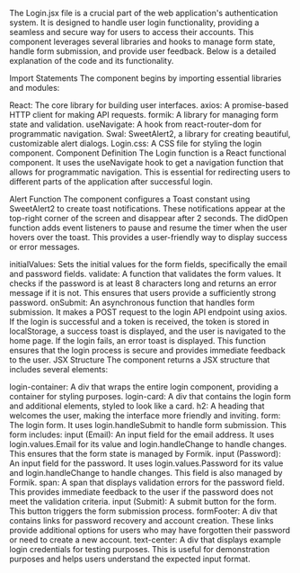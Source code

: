 The Login.jsx file is a crucial part of the web application's authentication system. It is designed to handle user login functionality, providing a seamless and secure way for users to access their accounts. This component leverages several libraries and hooks to manage form state, handle form submission, and provide user feedback. Below is a detailed explanation of the code and its functionality.

Import Statements
The component begins by importing essential libraries and modules:

React: The core library for building user interfaces.
axios: A promise-based HTTP client for making API requests.
formik: A library for managing form state and validation.
useNavigate: A hook from react-router-dom for programmatic navigation.
Swal: SweetAlert2, a library for creating beautiful, customizable alert dialogs.
Login.css: A CSS file for styling the login component.
Component Definition
The Login function is a React functional component. It uses the useNavigate hook to get a navigation function that allows for programmatic navigation. This is essential for redirecting users to different parts of the application after successful login.

Alert Function
The component configures a Toast constant using SweetAlert2 to create toast notifications. These notifications appear at the top-right corner of the screen and disappear after 2 seconds. The didOpen function adds event listeners to pause and resume the timer when the user hovers over the toast. This provides a user-friendly way to display success or error messages.


initialValues: Sets the initial values for the form fields, specifically the email and password fields.
validate: A function that validates the form values. It checks if the password is at least 8 characters long and returns an error message if it is not. This ensures that users provide a sufficiently strong password.
onSubmit: An asynchronous function that handles form submission. It makes a POST request to the login API endpoint using axios. If the login is successful and a token is received, the token is stored in localStorage, a success toast is displayed, and the user is navigated to the home page. If the login fails, an error toast is displayed. This function ensures that the login process is secure and provides immediate feedback to the user.
JSX Structure
The component returns a JSX structure that includes several elements:

login-container: A div that wraps the entire login component, providing a container for styling purposes.
login-card: A div that contains the login form and additional elements, styled to look like a card.
h2: A heading that welcomes the user, making the interface more friendly and inviting.
form: The login form. It uses login.handleSubmit to handle form submission. This form includes:
input (Email): An input field for the email address. It uses login.values.Email for its value and login.handleChange to handle changes. This ensures that the form state is managed by Formik.
input (Password): An input field for the password. It uses login.values.Password for its value and login.handleChange to handle changes. This field is also managed by Formik.
span: A span that displays validation errors for the password field. This provides immediate feedback to the user if the password does not meet the validation criteria.
input (Submit): A submit button for the form. This button triggers the form submission process.
formFooter: A div that contains links for password recovery and account creation. These links provide additional options for users who may have forgotten their password or need to create a new account.
text-center: A div that displays example login credentials for testing purposes. This is useful for demonstration purposes and helps users understand the expected input format.
